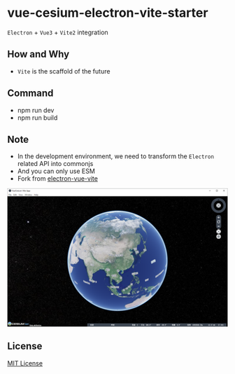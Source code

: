 # vue-cesium-electron-vite-starter

`Electron` + `Vue3` + `Vite2` integration

## How and Why
- `Vite` is the scaffold of the future

## Command
- npm run dev
- npm run build

## Note
- In the development environment, we need to transform the `Electron` related API into commonjs
- And you can only use ESM
- Fork from [electron-vue-vite](https://github.com/caoxiemeihao/electron-vue-vite)

![](./screenshot/1440x900.png)

## License

[MIT License](https://opensource.org/licenses/MIT)
